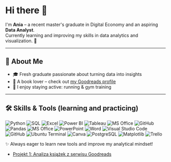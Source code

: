 # Hi there 👋

I'm **Ania** – a recent master's graduate in Digital Economy and an aspiring **Data Analyst**.  
Currently learning and improving my skills in data analytics and visualization. 🚀  

---

## 🔎 About Me
- 🎓 Fresh graduate passionate about turning data into insights  
- 📖 A book lover – check out [my Goodreads profile](https://www.goodreads.com/user/show/38242245)  
- 🏃 I enjoy staying active: running & gym training  

---

## 🛠️ Skills & Tools (learning and practicing)
![Python](https://img.shields.io/badge/Python-3776AB?style=for-the-badge&logo=python&logoColor=white)
![SQL](https://img.shields.io/badge/SQL-003B57?style=for-the-badge&logo=sqlite&logoColor=white)
![Excel](https://img.shields.io/badge/Excel-217346?style=for-the-badge&logo=microsoft-excel&logoColor=white)
![Power BI](https://img.shields.io/badge/Power%20BI-F2C811?style=for-the-badge&logo=powerbi&logoColor=black)
![Tableau](https://img.shields.io/badge/Tableau-E97627?style=for-the-badge&logo=tableau&logoColor=white)
![MS Office](https://img.shields.io/badge/MS--Office-D83B01?style=for-the-badge&logo=microsoft-office&logoColor=white)
![GitHub](https://img.shields.io/badge/GitHub-181717?style=for-the-badge&logo=github&logoColor=white)
![Pandas](https://img.shields.io/badge/Pandas-150458?style=for-the-badge&logo=pandas&logoColor=white)
![MS Office](https://img.shields.io/badge/Microsoft%20Office-D83B01?style=for-the-badge&logo=microsoft-office&logoColor=white)
![PowerPoint](https://img.shields.io/badge/PowerPoint-B7472A?style=for-the-badge&logo=microsoft-powerpoint&logoColor=white)
![Word](https://img.shields.io/badge/Word-2B579A?style=for-the-badge&logo=microsoft-word&logoColor=white)
![Visual Studio Code](https://img.shields.io/badge/VS%20Code-007ACC?style=for-the-badge&logo=visualstudiocode&logoColor=white)
![GitHub](https://img.shields.io/badge/GitHub-181717?style=for-the-badge&logo=github&logoColor=white)
![Ubuntu Terminal](https://img.shields.io/badge/Terminal-241F1F?style=for-the-badge&logo=ubuntu&logoColor=E95420)
![Canva](https://img.shields.io/badge/Canva-00C4CC?style=for-the-badge&logo=canva&logoColor=white)
![PostgreSQL](https://img.shields.io/badge/PostgreSQL-4169E1?style=for-the-badge&logo=postgresql&logoColor=white)
![Matplotlib](https://img.shields.io/badge/Matplotlib-11557C?style=for-the-badge&logo=matplotlib&logoColor=white)
![Trello](https://img.shields.io/badge/Trello-0052CC?style=for-the-badge&logo=trello&logoColor=white)

✨ Always eager to learn new tools and improve my analytical mindset!  

- [Projekt 1: Analiza książek z serwisu Goodreads](https://github.com/AnnMane/goodreads_project-)
